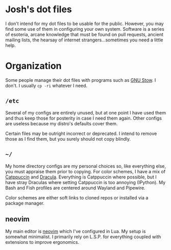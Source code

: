 # Josh's dot files

I don't intend for my dot files to be usable for the public. However, you may find some use of them in configuring your own system. Software is a series of esoteria, arcane knowledge that must be found on pull requests, ancient mailing lists, the hearsay of internet strangers...sometimes you need a little help.

# Organization

Some people manage their dot files with programs such as [GNU Stow](https://www.gnu.org/software/stow/). I don't. I usually `cp -ri` whatever I need.

## `/etc`

Several of my configs are entirely unused, but at one point I have used them and thus keep those for posterity in case I need them again. Other configs are useless because my distro's defaults cover them.

Certain files may be outright incorrect or deprecated. I intend to remove those as I find them, but you surely should not copy blindly.

## `~/`

My home directory configs are my personal choices so, like everything else, you must appraise them prior to copying. For color schemes, I have a mix of [Catppuccin](https://catppuccin.com) and [Dracula](https://draculatheme.com/). Everything is Catppuccin where possible, but I have stray Draculas where setting Catppuccin is too annoying (IPython). My Bash and Fish profiles are centered around Wayland and Pipewire. 

Color schemes are either soft links to cloned repos or installed via a package manager.

## neovim

My main editor is [neovim](https://neovim.io/) which I've configured in Lua. My setup is somewhat minimalist. I primarily rely on L.S.P. for everything coupled with extensions to improve ergonomics.
